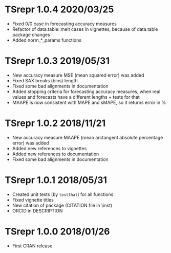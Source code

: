 # TSrepr 1.0.4 2020/03/25

  * Fixed 0/0 case in forecasting accuracy measures
  * Refactor of data.table::melt cases in vignettes, because of data.table package changes
  * Added norm_*_params functions

# TSrepr 1.0.3 2019/05/31

  * New accuracy measure MSE (mean squared error) was added
  * Fixed SAX breaks (bins) length
  * Fixed some bad alignments in documentation
  * Added stopping criteria for forecasting accuracy measures, when real values and forecasts have a different lengths + tests for that
  * MAAPE is now consistent with MAPE and sMAPE, so it returns error in %

# TSrepr 1.0.2 2018/11/21

  * New accuracy measure MAAPE (mean arctangent absolute percentage error) was added
  * Added new references to vignettes
  * Added new references to documentation
  * Fixed some bad alignments in documentation

# TSrepr 1.0.1 2018/05/31

  * Created unit tests (by `testthat`) for all functions
  * Fixed vignette titles
  * New citation of package (CITATION file in \inst)
  * ORCID in DESCRIPTION

# TSrepr 1.0.0 2018/01/26

  * First CRAN release

